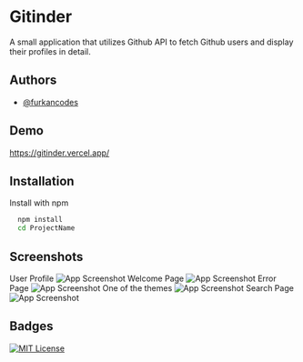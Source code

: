 
# Gitinder 

A small application that utilizes Github API to fetch Github users and display their profiles in detail.




## Authors

- [@furkancodes](https://www.github.com/furkancodes)


## Demo

https://gitinder.vercel.app/

## Installation

Install with npm

```bash
  npm install 
  cd ProjectName
```
    
## Screenshots
User Profile
![App Screenshot](https://i.hizliresim.com/cgyeyee.png)
Welcome Page
![App Screenshot](https://i.hizliresim.com/4qzepv5.png)
Error Page
![App Screenshot](https://i.hizliresim.com/a73vtsp.png)
One of the themes
![App Screenshot](https://i.hizliresim.com/62e86uj.png)
Search Page
![App Screenshot](https://i.hizliresim.com/hlestjm.png)

## Badges

[![MIT License](https://img.shields.io/badge/License-MIT-green.svg)](https://choosealicense.com/licenses/mit/)
